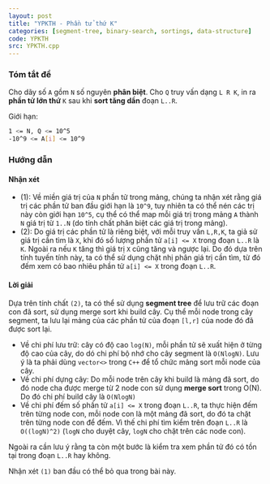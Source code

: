 ```yaml
---
layout: post
title: "YPKTH - Phần tử thứ K"
categories: [segment-tree, binary-search, sortings, data-structure]
code: YPKTH
src: YPKTH.cpp
---
```


### Tóm tắt đề

Cho dãy số `A` gồm `N` số nguyên **phân biệt**. Cho `Q` truy vấn dạng `L R K`, in ra **phần tử lớn thứ** `K` sau khi **sort tăng dần** đoạn `L..R`.

Giới hạn:

```bash
1 <= N, Q <= 10^5
-10^9 <= A[i] <= 10^9
```

### Hướng dẫn

#### Nhận xét

+ (1): Về miền giá trị của `N` phần tử trong mảng, chúng ta nhận xét rằng giá trị các phần tử ban đầu giới hạn là `10^9`, tuy nhiên ta có thể nén các trị này còn giới hạn `10^5`, cụ thể có thể map mỗi giá trị trong mảng `A` thành `N` giá trị từ `1..N` (do tính chất phân biệt các giá trị trong mảng).
+ (2): Do giá trị các phần tử là riêng biệt, với mỗi truy vấn `L,R,K`, ta giả sử giá trị cần tìm là `X`, khi đó số lượng phần tử `a[i] <= X` trong đoạn `L..R` là `K`. Ngoài ra nếu `K` tăng thì giá trị `X` cũng tăng và ngược lại. Do đó dựa trên tính tuyến tính này, ta có thể sử dụng chặt nhị phân giá trị cần tìm, từ đó đếm xem có bao nhiêu phần tử `a[i] <= X` trong đoạn `L..R`.

#### Lời giải

Dựa trên tính chất `(2)`, ta có thể sử dụng **segment tree** để lưu trữ các đoạn con đã sort, sử dụng merge sort khi build cây. Cụ thể mỗi node trong cây segment, ta lưu lại mảng của các phần tử của đoạn `[l,r]` của node đó đã được sort lại.

+ Về chi phí lưu trữ: cây có độ cao `log(N)`, mỗi phần tử sẽ xuất hiện ở từng độ cao của cây, do dó chi phí bộ nhớ cho cây segment là `O(NlogN)`. Lưu ý là ta phải dùng `vector<>` trong `C++` để tổ chức mảng sort mỗi node của cây.
+ Về chi phí dựng cây: Do mỗi node trên cây khi build là mảng đã sort, do đó node cha được merge từ 2 node con sử dụng **merge sort** trong O(N). Do đó chi phí build cây là `O(NlogN)`
+ Về chi phí đếm số phần tử `a[i] <= X` trong đoạn `L..R`, ta thực hiện đếm trên từng node con, mỗi node con là một mảng đã sort, do đó ta chặt trên từng node con để đếm. Vì thế chi phí tìm kiểm trên đoạn `L..R` là `O((logN)^2)` (`logN` cho duyệt cây, `logN` cho chặt trên các node con).

Ngoài ra cần lưu ý rằng ta còn một bước là kiểm tra xem phần tử đó có tồn tại trong đoạn `L..R` hay không.

Nhận xét `(1)` ban đầu có thể bỏ qua trong bài này.
